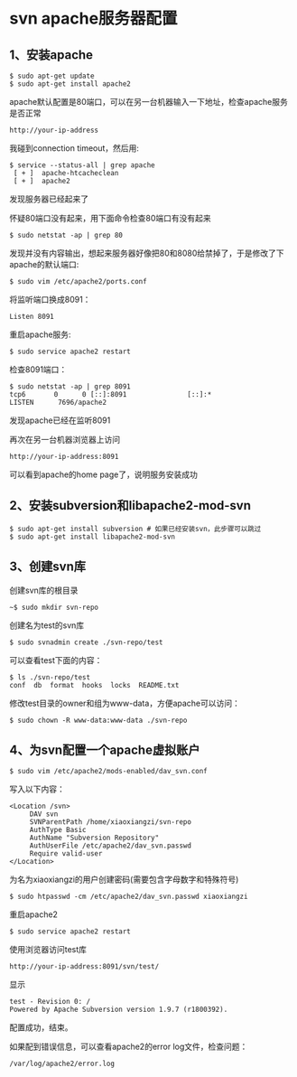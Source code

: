 # svn apache服务器配置

## 1、安装apache
```
$ sudo apt-get update
$ sudo apt-get install apache2
```

apache默认配置是80端口，可以在另一台机器输入一下地址，检查apache服务是否正常

```http://your-ip-address```

我碰到connection timeout，然后用:
```
$ service --status-all | grep apache
 [ + ]  apache-htcacheclean
 [ + ]  apache2
```
发现服务器已经起来了

怀疑80端口没有起来，用下面命令检查80端口有没有起来
```
$ sudo netstat -ap | grep 80
```
发现并没有内容输出，想起来服务器好像把80和8080给禁掉了，于是修改了下apache的默认端口:
```
$ sudo vim /etc/apache2/ports.conf
```

将监听端口换成8091：
```
Listen 8091
```

重启apache服务:
```
$ sudo service apache2 restart
```

检查8091端口：
```
$ sudo netstat -ap | grep 8091
tcp6       0      0 [::]:8091               [::]:*                  LISTEN      7696/apache2 
```
发现apache已经在监听8091

再次在另一台机器浏览器上访问
```
http://your-ip-address:8091
```

可以看到apache的home page了，说明服务安装成功

## 2、安装subversion和libapache2-mod-svn
```
$ sudo apt-get install subversion # 如果已经安装svn，此步骤可以跳过
$ sudo apt-get install libapache2-mod-svn
```

## 3、创建svn库
创建svn库的根目录
```
~$ sudo mkdir svn-repo
```
创建名为test的svn库
```
$ sudo svnadmin create ./svn-repo/test
```
可以查看test下面的内容：
```
$ ls ./svn-repo/test
conf  db  format  hooks  locks  README.txt
```

修改test目录的owner和组为www-data，方便apache可以访问：
```
$ sudo chown -R www-data:www-data ./svn-repo
```

## 4、为svn配置一个apache虚拟账户
```
$ sudo vim /etc/apache2/mods-enabled/dav_svn.conf
```
写入以下内容：
```
<Location /svn>
     DAV svn
     SVNParentPath /home/xiaoxiangzi/svn-repo
     AuthType Basic
     AuthName "Subversion Repository"
     AuthUserFile /etc/apache2/dav_svn.passwd
     Require valid-user
</Location>
```
为名为xiaoxiangzi的用户创建密码(需要包含字母数字和特殊符号)
```
$ sudo htpasswd -cm /etc/apache2/dav_svn.passwd xiaoxiangzi
```

重启apache2
```
$ sudo service apache2 restart
```

使用浏览器访问test库
```
http://your-ip-address:8091/svn/test/
```
显示
```
test - Revision 0: /
Powered by Apache Subversion version 1.9.7 (r1800392).
```
配置成功，结束。

如果配到错误信息，可以查看apache2的error log文件，检查问题：
```
/var/log/apache2/error.log
```
